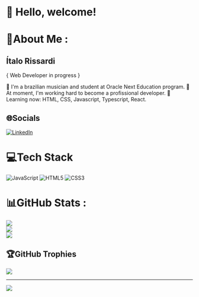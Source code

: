 # :wave: Hello, welcome!

# 💫About Me :

## Ítalo Rissardi

{ Web Developer in progress }

:beginner: I'm a brazilian musician and student at Oracle Next Education program.
:dart: At moment, I'm working hard to become a profissional developer.
:seedling: Learning now: HTML, CSS, Javascript, Typescript, React.

## 🌐Socials
[![LinkedIn](https://img.shields.io/badge/LinkedIn-%230077B5.svg?logo=linkedin&logoColor=white)](https://linkedin.com/in/https://www.linkedin.com/in/%C3%ADtalo-rissardi-83340322a/) 

# 💻Tech Stack
![JavaScript](https://img.shields.io/badge/javascript-%23323330.svg?style=plastic&logo=javascript&logoColor=%23F7DF1E) ![HTML5](https://img.shields.io/badge/html5-%23E34F26.svg?style=plastic&logo=html5&logoColor=white) ![CSS3](https://img.shields.io/badge/css3-%231572B6.svg?style=plastic&logo=css3&logoColor=white)
# 📊GitHub Stats :
![](https://github-readme-stats.vercel.app/api?username=itariss&theme=gruvbox&hide_border=false&include_all_commits=false&count_private=true)<br/>
![](https://github-readme-streak-stats.herokuapp.com/?user=itariss&theme=gruvbox&hide_border=false)<br/>
![](https://github-readme-stats.vercel.app/api/top-langs/?username=itariss&theme=gruvbox&hide_border=false&include_all_commits=false&count_private=true&layout=compact)

## 🏆GitHub Trophies
![](https://github-profile-trophy.vercel.app/?username=itariss&theme=gruvbox&no-frame=false&no-bg=false&margin-w=4)

---
[![](https://visitcount.itsvg.in/api?id=itariss&icon=0&color=0)](https://visitcount.itsvg.in)
